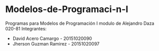 # Modelos-de-Programaci-n-I
Programas para Modelos de Programación I modulo de Alejandro Daza 020-81
Integrantes:
- David Acero Camargo - 20151020090
- Jherson Guzman Ramirez - 20151020097
